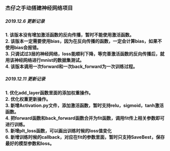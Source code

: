 ### 杰仔之手动搭建神经网络项目

##### 2019.12.6 更新记录
__1. 该版本没有增加激活函数的反向传播，暂时不能使用激活函数。__  
__2. 该版本一定需要使用bias，因为在反向传播的函数，一定会计算bias，如果不使用bias会报错。__  
__3. 只调试过3层的神经网络，loss能顺利下降，等完善激活函数的反向传播后，就用该神经网络进行mnist的数据集测试。__  
__4. 该版本调用一次forward和一次back_forward为一次训练过程。__  

##### 2019.12.11 更新记录
__1. 优化add_layer函数里面的添加权重操作。__  
__2. 优化权重更新操作。__  
__3. 新增Activation.py文件，添加激活函数，暂时支持relu，sigmoid，tanh激活函数。__  
__4. 把forward函数和back_forward函数合并为fit函数，调用fit传上相关参数即可进行训练。__  
__5. 新增plt_loss函数，可以画出训练时候的loss值变化__  
__6. 新增训练时候的callback，对应在fit的参数里面，暂时只支持SaveBest，保存最好的模型参数和loss。__  
